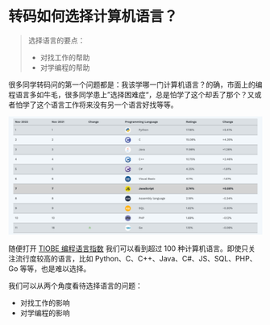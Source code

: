 # 转码如何选择计算机语言？

> 选择语言的要点：
>
>   - 对找工作的帮助
>   - 对学编程的帮助

很多同学转码问的第一个问题都是：我该学哪一门计算机语言？的确，市面上的编程语言多如牛毛，很多同学患上”选择困难症“，总是怕学了这个却丢了那个？又或者怕学了这个语言工作将来没有另一个语言好找等等。

![TIOBE Index](https://raw.githubusercontent.com/wangzhe3224/pic_repo/master/images/20221111230141.png)

随便打开 [TIOBE 编程语言指数](https://www.tiobe.com/tiobe-index/) 我们可以看到超过 100 种计算机语言。即使只关注流行度较高的语言，比如 Python、C、C++、Java、C#、JS、SQL、PHP、Go 等等，也是难以选择。

我们可以从两个角度看待选择语言的问题：

- 对找工作的影响
- 对学编程的影响